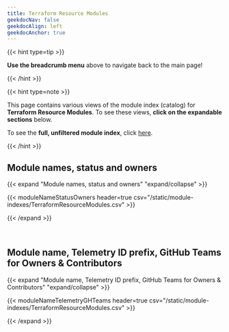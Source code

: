 ```yaml
---
title: Terraform Resource Modules
geekdocNav: false
geekdocAlign: left
geekdocAnchor: true
---
```


{{< hint type=tip >}}

**Use the breadcrumb menu** above to navigate back to the main page!

{{< /hint >}}

{{< hint type=note >}}

This page contains various views of the module index (catalog) for **Terraform Resource Modules**. To see these views, **click on the expandable sections** below.

To see the **full, unfiltered module index**, click [here](/Azure-Verified-Modules/module-indexes/TerraformResourceModules.csv).

{{< /hint >}}

## Module names, status and owners
{{< expand "Module names, status and owners" "expand/collapse" >}}

{{< moduleNameStatusOwners header=true csv="/static/module-indexes/TerraformResourceModules.csv" >}}

{{< /expand >}}

<br>

## Module name, Telemetry ID prefix, GitHub Teams for Owners & Contributors
{{< expand "Module name, Telemetry ID prefix, GitHub Teams for Owners & Contributors" "expand/collapse" >}}

{{< moduleNameTelemetryGHTeams header=true csv="/static/module-indexes/TerraformResourceModules.csv" >}}

{{< /expand >}}
